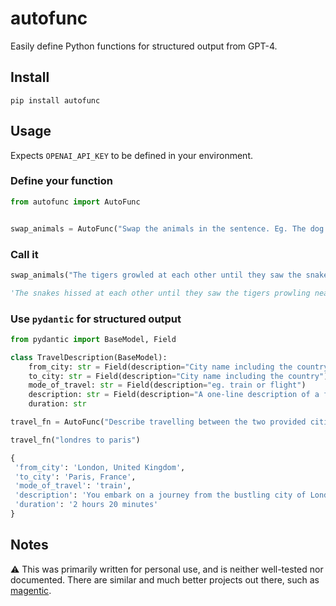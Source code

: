 # autofunc

Easily define Python functions for structured output from GPT-4.

## Install

```
pip install autofunc
```

## Usage

Expects `OPENAI_API_KEY` to be defined in your environment.

### Define your function

```python
from autofunc import AutoFunc


swap_animals = AutoFunc("Swap the animals in the sentence. Eg. The dog barked at the cat -> the cat meowed at the dog")
```

### Call it

```python
swap_animals("The tigers growled at each other until they saw the snakes slithering near the trees.")

'The snakes hissed at each other until they saw the tigers prowling near the trees.'
```

### Use `pydantic` for structured output

```python
from pydantic import BaseModel, Field

class TravelDescription(BaseModel):
    from_city: str = Field(description="City name including the country")
    to_city: str = Field(description="City name including the country")
    mode_of_travel: str = Field(description="eg. train or flight")
    description: str = Field(description="A one-line description of a fictional journey, in the style of an adventure game. Simple present tense.")
    duration: str

travel_fn = AutoFunc("Describe travelling between the two provided cities.", TravelDescription)
```

```python
travel_fn("londres to paris")

{
 'from_city': 'London, United Kingdom',
 'to_city': 'Paris, France',
 'mode_of_travel': 'train',
 'description': 'You embark on a journey from the bustling city of London, crossing the English Channel through the Eurotunnel, to the romantic city of Paris.',
 'duration': '2 hours 20 minutes'
}
```

## Notes

:warning: This was primarily written for personal use, and is neither well-tested nor documented. There are similar and much better projects out there, such as [magentic](https://github.com/jackmpcollins/magentic).

